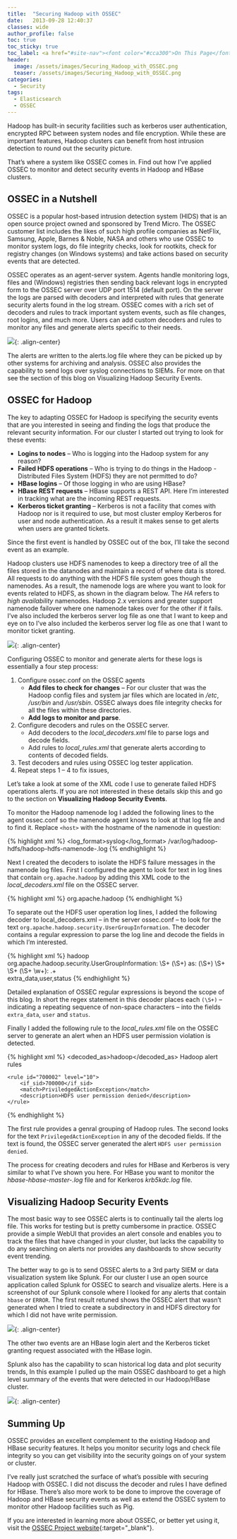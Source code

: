 ```yaml
---
title:  "Securing Hadoop with OSSEC"
date:   2013-09-28 12:40:37
classes: wide
author_profile: false
toc: true
toc_sticky: true
toc_label: <a href="#site-nav"><font color="#cca300">On This Page</font></a>
header:
  image: /assets/images/Securing_Hadoop_with_OSSEC.png
  teaser: /assets/images/Securing_Hadoop_with_OSSEC.png
categories: 
  - Security
tags: 
  - Elasticsearch 
  - OSSEC
---
```


Hadoop has built-in security facilities such as kerberos user authentication, encrypted RPC between system nodes and file encryption. While these are important features, Hadoop clusters can benefit from host intrusion detection to round out the security picture.

That’s where a system like OSSEC comes in. Find out how I’ve applied OSSEC to monitor and detect security events in Hadoop and HBase clusters.

## OSSEC in a Nutshell

OSSEC is a popular host-based intrusion detection system (HIDS) that is an open source project owned and sponsored by Trend Micro. The OSSEC customer list includes the likes of such high profile companies as NetFlix, Samsung, Apple, Barnes & Noble, NASA and others who use OSSEC to monitor system logs, do file integrity checks, look for rootkits, check for registry changes (on Windows systems) and take actions based on security events that are detected.

OSSEC operates as an agent-server system. Agents handle monitoring logs, files and (Windows) registries then sending back relevant logs in encrypted form to the OSSEC server over UDP port 1514 (default port). On the server the logs are parsed with decoders and interpreted with rules that generate security alerts found in the log stream. OSSEC comes with a rich set of decoders and rules to track important system events, such as file changes, root logins, and much more. Users can add custom decoders and rules to monitor any files and generate alerts specific to their needs.

![](/assets/images/ossec-in-action.png){: .align-center}

The alerts are written to the alerts.log file where they can be picked up by other systems for archiving and analysis. OSSEC also provides the capability to send logs over syslog connections to SIEMs. For more on that see the section of this blog on Visualizing Hadoop Security Events.

## OSSEC for Hadoop

The key to adapting OSSEC for Hadoop is specifying the security events that are you interested in seeing and finding the logs that produce the relevant security information. For our cluster I started out trying to look for these events:

- **Logins to nodes** – Who is logging into the Hadoop system for any reason?
- **Failed HDFS operations** – Who is trying to do things in the Hadoop - Distributed Files System (HDFS) they are not permitted to do?
- **HBase logins** – Of those logging in who are using HBase?
- **HBase REST requests** – HBase supports a REST API. Here I’m interested in tracking what are the incoming REST requests.
- **Kerberos ticket granting** – Kerberos is not a facility that comes with Hadoop nor is it required to use, but most cluster employ Kerberos for user and node authentication. As a result it makes sense to get alerts when users are granted tickets.

Since the first event is handled by OSSEC out of the box, I’ll take the second event as an example.

Hadoop clusters use HDFS namenodes to keep a directory tree of all the files stored in the datanodes and maintain a record of where data is stored. All requests to do anything with the HDFS file system goes though the namenodes. As a result, the namenode logs are where you want to look for events related to HDFS, as shown in the diagram below. The *HA* refers to *high availability* namenodes. Hadoop 2.x versions and greater support namenode failover where one namenode takes over for the other if it fails. I’ve also included the kerberos server log file as one that I want to keep and eye on to I’ve also included the kerberos server log file as one that I
want to monitor ticket granting.

![](/assets/images/hadoop-logs1.png){: .align-center}

Configuring OSSEC to monitor and generate alerts for these logs is essentially a four step process:

1. Configure ossec.conf on the OSSEC agents
    - **Add files to check for changes** – For our cluster that was the Hadoop config files and system jar files which are located in */etc*, */usr/bin* and */usr/sbin*. OSSEC always does file integrity checks for all the files within these directories.
    - **Add logs to monitor and parse**.
2. Configure decoders and rules on the OSSEC server.
    - Add decoders to the *local_decoders.xml* file to parse logs and decode fields.
    - Add rules to *local_rules.xml* that generate alerts according to contents of decoded fields.
3. Test decoders and rules using OSSEC log tester application.
4. Repeat steps 1 – 4 to fix issues,

Let’s take a look at some of the XML code I use to generate failed HDFS operations alerts. If you are not interested in these details skip this and go to the section on **Visualizing Hadoop Security Events**.

To monitor the Hadoop namenode log I added the following lines to the agent ossec.conf so the namenode agent knows to look at that log file and to find it. Replace `<host>` with the hostname of the namenode in question:

{% highlight xml %}
<localfile>
    <log_format>syslog</log_format>
    <location>/var/log/hadoop-hdfs/hadoop-hdfs-namenode-<host>.log</location>
</localfile>
{% endhighlight %}

Next I created the decoders to isolate the HDFS failure messages in the namenode log files. First I configured the agent to look for text in log lines that contain `org.apache.hadoop` by adding this XML code to the *local_decoders.xml* file on the OSSEC server.

{% highlight xml %}
<decoder name="hadoop">
    <prematch>org.apache.hadoop</prematch>
</decoder>
{% endhighlight %}

To separate out the HDFS user operation log lines, I added the following decoder to local_decoders.xml – in the server ossec.conf – to look for the text `org.apache.hadoop.security.UserGroupInformation`. The decoder contains a regular expression to parse the log line and decode the fields in which I’m interested.

{% highlight xml %}
<decoder name="hdfs-auth-fail">
    <parent>hadoop</parent>
    <prematch>org.apache.hadoop.security.UserGroupInformation: </prematch>
    <regex>\S+ (\S+) as: (\S+) \S+ \S+ (\S+ \w+): \.+  
    </regex>
    <order>extra_data,user,status</order>
</decoder>
{% endhighlight %}

Detailed explanation of OSSEC regular expressions is beyond the scope of this blog. In short the regex statement in this decoder places each `(\S+)` – indicating a repeating sequence of non-space characters – into the fields `extra_data`, `user` and `status`.

Finally I added the following rule to the *local_rules.xml* file on the OSSEC server to generate an alert when an HDFS user permission violation is detected.

{% highlight xml %}
<group name="hadoop">
    <rule id="700000" level="0">
        <decoded_as>hadoop</decoded_as>
        <description>Hadoop alert rules</description>
    </rule>

    <rule id="700002" level="10">
        <if_sid>700000</if_sid>
        <match>PriviledgedActionException</match>
        <description>HDFS user permission denied</description>
    </rule>
</group>
{% endhighlight %}

The first rule provides a genral grouping of Hadoop rules. The second looks for the text `PrivilegedActionException` in any of the decoded fields. If the text is found, the OSSEC server generated the alert `HDFS user permission denied`.

The process for creating decoders and rules for HBase and Kerberos is very similar to what I’ve shown you here. For HBase you want to monitor the *hbase-hbase-master-<host>.log* file and for Kerkeros *krb5kdc.log* file.

## Visualizing Hadoop Security Events

The most basic way to see OSSEC alerts is to continually tail the alerts log file. This works for testing but is pretty cumbersome in practice. OSSEC provide a simple WebUI that provides an alert console and enables you to track the files that have changed in your cluster, but lacks the capability to do any searching on alerts nor provides any dashboards to show security event trending.

The better way to go is to send OSSEC alerts to a 3rd party SIEM or data visualization system like Splunk. For our cluster I use an open source application called Splunk for OSSEC to search and visualize alerts. Here is a screenshot of our Splunk console where I looked for any alerts that contain `hbase` or `ERROR`. The first result retuned shows the OSSEC alert that wasn’t generated when I tried to create a subdirectory in and HDFS directory for which I did not have write permission.

![](/assets/images/splunk-search.png){: .align-center}

The other two events are an HBase login alert and the Kerberos ticket granting request associated with the HBase login.

Splunk also has the capability to scan historical log data and plot security trends, In this example I pulled up the main OSSEC dashboard to get a high level summary of the events that were detected in our Hadoop/HBase cluster.

![](/assets/images/splunk-trends1.png){: .align-center}

## Summing Up

OSSEC provides an excellent complement to the existing Hadoop and HBase security features. It helps you monitor security logs and check file integrity so you can get visibility into the security goings on of your system or cluster.

I’ve really just scratched the surface of what’s possible with securing Hadoop with OSSEC. I did not discuss the decoder and rules I have defined for HBase. There’s also more work to be done to improve the coverage of Hadoop and HBase security events as well as extend the OSSEC system to monitor other Hadoop facilities such as Pig.

If you are interested in learning more about OSSEC, or better yet using it, visit the [OSSEC Project website](https://ossec.github.io){:target="_blank"}.
